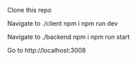 Clone this repo


Navigate to ./client
npm i
npm run dev


Navigate to ./backend
npm i
npm run start



Go to http://localhost:3008

